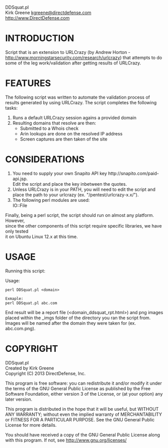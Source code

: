 DDSquat.pl<br>
Kirk Greene <kgreene@directdefense.com><br>
http://www.DirectDefense.com

INTRODUCTION
============

Script that is an extension to URLCrazy (by  Andrew Horton -
http://www.morningstarsecurity.com/research/urlcrazy) that 
attempts to do some of the leg work/validation after getting
results of URLCrazy.

FEATURES
========

The following script was written to automate the validation
process of results generated by using URLCrazy. The script 
completes the following tasks:
 
  <OL>
  <LI>Runs a default URLCrazy session agains a provided domain<br>
  <LI>Resulting domains that resolve are then:<br>
  <UL>
  <LI>Submitted to a Whois check<br>
  <LI>Arin lookups are done on the resolved IP address<br>
  <LI>Screen captures are then taken of the site<br>
  </UL>
  </OL>

CONSIDERATIONS
==============
<OL>
<LI>You need to supply your own Snapito API key http://snapito.com/paid-api.jsp.<br>
   Edit the script and place the key inbetween the quotes.

<LI>Unless URLCrazy is in your PATH, you will need to edit the script and <br>
   place the path to your urlcrazy (ex. "/pentest/urlcrazy-x.x/").
	
<LI>The following perl modules are used:<br>
   IO::File
</OL>
Finally, being a perl script, the script should run on almost any platform. However,<br>
since the other components of this script require specific libraries, we have only tested<br>
it on Ubuntu Linux 12.x at this time.

USAGE
=====

Running this script:

Usage:

	perl DDSquat.pl <domain>

	Exmaple:
	perl DDSquat.pl abc.com

 End result will be a report file (<domain_ddsquat_rpt.html>) and png 
 images placed within the <domain>_imgs folder of the directory you ran
 the script from. Images will be named after the domain they were taken
 for (ex. abc.com.png).

COPYRIGHT
=========

DDSquat.pl<br>
Created by Kirk Greene<br>
Copyright (C) 2013 DirectDefense, Inc.<br>
 
This program is free software: you can redistribute it and/or modify
it under the terms of the GNU General Public License as published by
the Free Software Foundation, either version 3 of the License, or
(at your option) any later version.

This program is distributed in the hope that it will be useful,
but WITHOUT ANY WARRANTY; without even the implied warranty of
MERCHANTABILITY or FITNESS FOR A PARTICULAR PURPOSE.  See the
GNU General Public License for more details.
 
You should have received a copy of the GNU General Public License
along with this program.  If not, see <http://www.gnu.org/licenses/>
